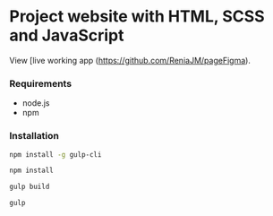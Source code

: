 # Project website with HTML, SCSS and JavaScript 

View [live working app (https://github.com/ReniaJM/pageFigma).

### Requirements
- node.js
- npm

### Installation

```sh
npm install -g gulp-cli
```
```sh
npm install
```
```sh
gulp build
```
```sh
gulp
```
